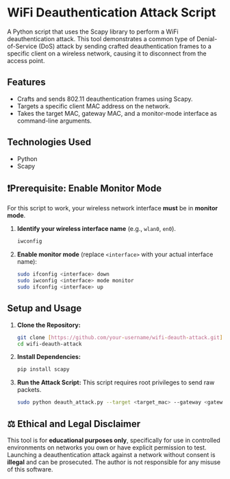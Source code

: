 # WiFi Deauthentication Attack Script

A Python script that uses the Scapy library to perform a WiFi deauthentication attack. This tool demonstrates a common type of Denial-of-Service (DoS) attack by sending crafted deauthentication frames to a specific client on a wireless network, causing it to disconnect from the access point.

## Features

* Crafts and sends 802.11 deauthentication frames using Scapy.
* Targets a specific client MAC address on the network.
* Takes the target MAC, gateway MAC, and a monitor-mode interface as command-line arguments.

## Technologies Used

* Python
* Scapy

## ❗Prerequisite: Enable Monitor Mode

For this script to work, your wireless network interface **must** be in **monitor mode**.

1.  **Identify your wireless interface name** (e.g., `wlan0`, `en0`).
    ```bash
    iwconfig
    ```
2.  **Enable monitor mode** (replace `<interface>` with your actual interface name):
    ```bash
    sudo ifconfig <interface> down
    sudo iwconfig <interface> mode monitor
    sudo ifconfig <interface> up
    ```

## Setup and Usage

1.  **Clone the Repository:**
    ```bash
    git clone [https://github.com/your-username/wifi-deauth-attack.git](https://github.com/your-username/wifi-deauth-attack.git)
    cd wifi-deauth-attack
    ```

2.  **Install Dependencies:**
    ```bash
    pip install scapy
    ```

3.  **Run the Attack Script:**
    This script requires root privileges to send raw packets.
    ```bash
    sudo python deauth_attack.py --target <target_mac> --gateway <gateway_mac> --interface <monitor_interface>
    ```

## ⚖️ Ethical and Legal Disclaimer

This tool is for **educational purposes only**, specifically for use in controlled environments on networks you own or have explicit permission to test. Launching a deauthentication attack against a network without consent is **illegal** and can be prosecuted. The author is not responsible for any misuse of this software.